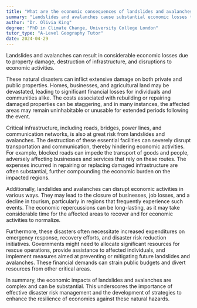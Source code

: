 ```yaml
---
title: "What are the economic consequences of landslides and avalanches?"
summary: "Landslides and avalanches cause substantial economic losses through property damage, infrastructure destruction, and interruptions to economic activities."
author: "Dr. Olivia King"
degree: "PhD in Climate Change, University College London"
tutor_type: "A-Level Geography Tutor"
date: 2024-04-29
---
```


Landslides and avalanches can result in considerable economic losses due to property damage, destruction of infrastructure, and disruptions to economic activities.

These natural disasters can inflict extensive damage on both private and public properties. Homes, businesses, and agricultural land may be devastated, leading to significant financial losses for individuals and communities alike. The costs associated with rebuilding or repairing damaged properties can be staggering, and in many instances, the affected areas may remain uninhabitable or unusable for extended periods following the event.

Critical infrastructure, including roads, bridges, power lines, and communication networks, is also at great risk from landslides and avalanches. The destruction of these essential facilities can severely disrupt transportation and communication, thereby hindering economic activities. For example, blocked roads can impede the transport of goods and people, adversely affecting businesses and services that rely on these routes. The expenses incurred in repairing or replacing damaged infrastructure are often substantial, further compounding the economic burden on the impacted regions.

Additionally, landslides and avalanches can disrupt economic activities in various ways. They may lead to the closure of businesses, job losses, and a decline in tourism, particularly in regions that frequently experience such events. The economic repercussions can be long-lasting, as it may take considerable time for the affected areas to recover and for economic activities to normalize.

Furthermore, these disasters often necessitate increased expenditures on emergency response, recovery efforts, and disaster risk reduction initiatives. Governments might need to allocate significant resources for rescue operations, provide assistance to affected individuals, and implement measures aimed at preventing or mitigating future landslides and avalanches. These financial demands can strain public budgets and divert resources from other critical areas.

In summary, the economic impacts of landslides and avalanches are complex and can be substantial. This underscores the importance of effective disaster risk management and the development of strategies to enhance the resilience of economies against these natural hazards.
    